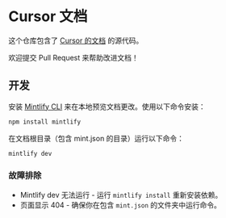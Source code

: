 # Cursor 文档

这个仓库包含了 [Cursor 的文档](https://docs.cursor.com) 的源代码。

欢迎提交 Pull Request 来帮助改进文档！

## 开发

安装 [Mintlify CLI](https://www.npmjs.com/package/mintlify) 来在本地预览文档更改。使用以下命令安装：

```bash
npm install mintlify
```

在文档根目录（包含 mint.json 的目录）运行以下命令：

```bash
mintlify dev
```

### 故障排除

- Mintlify dev 无法运行 - 运行 `mintlify install` 重新安装依赖。
- 页面显示 404 - 确保你在包含 `mint.json` 的文件夹中运行命令。
